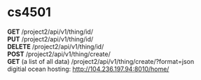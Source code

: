 # cs4501
**GET** /project2/api/v1/thing/id/  
**PUT** /project2/api/v1/thing/id/  
**DELETE** /project2/api/v1/thing/id/  
**POST** /project2/api/v1/thing/create/  
**GET** (a list of all data) /project2/api/v1/thing/create/?format=json  
digitial ocean hosting: http://104.236.197.94:8010/home/

